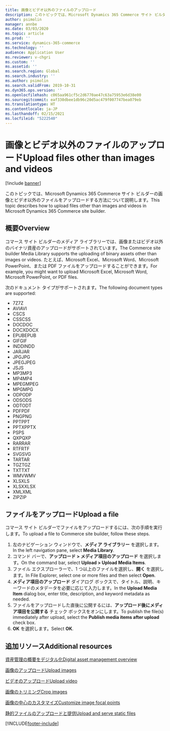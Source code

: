 ```yaml
---
title: 画像とビデオ以外のファイルのアップロード
description: このトピックでは、Microsoft Dynamics 365 Commerce サイト ビルダーの画像とビデオ以外のバイナリ ファイルをアップロードする方法について説明します。
author: psimolin
manager: annbe
ms.date: 03/03/2020
ms.topic: article
ms.prod: ''
ms.service: dynamics-365-commerce
ms.technology: ''
audience: Application User
ms.reviewer: v-chgri
ms.custom: ''
ms.assetid: ''
ms.search.region: Global
ms.search.industry: ''
ms.author: psimolin
ms.search.validFrom: 2019-10-31
ms.dyn365.ops.version: ''
ms.openlocfilehash: c065aa961cf5c2d6770ae47c63a75953e6d38e00
ms.sourcegitcommit: eaf330dbee1db96c20d5ac479f007747bea079eb
ms.translationtype: HT
ms.contentlocale: ja-JP
ms.lasthandoff: 02/15/2021
ms.locfileid: "5222540"
---
```

# <a name="upload-files-other-than-images-and-videos"></a><span data-ttu-id="fdaa7-103">画像とビデオ以外のファイルのアップロード</span><span class="sxs-lookup"><span data-stu-id="fdaa7-103">Upload files other than images and videos</span></span>

[!include [banner](includes/banner.md)]

<span data-ttu-id="fdaa7-104">このトピックでは、Microsoft Dynamics 365 Commerce サイト ビルダーの画像とビデオ以外のファイルをアップロードする方法について説明します。</span><span class="sxs-lookup"><span data-stu-id="fdaa7-104">This topic describes how to upload files other than images and videos in Microsoft Dynamics 365 Commerce site builder.</span></span>

## <a name="overview"></a><span data-ttu-id="fdaa7-105">概要</span><span class="sxs-lookup"><span data-stu-id="fdaa7-105">Overview</span></span>

<span data-ttu-id="fdaa7-106">コマース サイト ビルダーのメディア ライブラリーでは、画像またはビデオ以外のバイナリ資産のアップロードがサポートされています。</span><span class="sxs-lookup"><span data-stu-id="fdaa7-106">The Commerce site builder Media Library supports the uploading of binary assets other than images or videos.</span></span> <span data-ttu-id="fdaa7-107">たとえば、Microsoft Excel、Microsoft Word、Microsoft PowerPoint、または PDF ファイルをアップロードすることができます。</span><span class="sxs-lookup"><span data-stu-id="fdaa7-107">For example, you might want to upload Microsoft Excel, Microsoft Word, Microsoft PowerPoint, or PDF files.</span></span>

<span data-ttu-id="fdaa7-108">次のドキュメント タイプがサポートされます。</span><span class="sxs-lookup"><span data-stu-id="fdaa7-108">The following document types are supported:</span></span>
- <span data-ttu-id="fdaa7-109">7Z</span><span class="sxs-lookup"><span data-stu-id="fdaa7-109">7Z</span></span>
- <span data-ttu-id="fdaa7-110">AVI</span><span class="sxs-lookup"><span data-stu-id="fdaa7-110">AVI</span></span>
- <span data-ttu-id="fdaa7-111">CS</span><span class="sxs-lookup"><span data-stu-id="fdaa7-111">CS</span></span>
- <span data-ttu-id="fdaa7-112">CSS</span><span class="sxs-lookup"><span data-stu-id="fdaa7-112">CSS</span></span>
- <span data-ttu-id="fdaa7-113">DOC</span><span class="sxs-lookup"><span data-stu-id="fdaa7-113">DOC</span></span>
- <span data-ttu-id="fdaa7-114">DOCX</span><span class="sxs-lookup"><span data-stu-id="fdaa7-114">DOCX</span></span>
- <span data-ttu-id="fdaa7-115">EPUB</span><span class="sxs-lookup"><span data-stu-id="fdaa7-115">EPUB</span></span>
- <span data-ttu-id="fdaa7-116">GIF</span><span class="sxs-lookup"><span data-stu-id="fdaa7-116">GIF</span></span>
- <span data-ttu-id="fdaa7-117">INDD</span><span class="sxs-lookup"><span data-stu-id="fdaa7-117">INDD</span></span>
- <span data-ttu-id="fdaa7-118">JAR</span><span class="sxs-lookup"><span data-stu-id="fdaa7-118">JAR</span></span>
- <span data-ttu-id="fdaa7-119">JPG</span><span class="sxs-lookup"><span data-stu-id="fdaa7-119">JPG</span></span>
- <span data-ttu-id="fdaa7-120">JPEG</span><span class="sxs-lookup"><span data-stu-id="fdaa7-120">JPEG</span></span>
- <span data-ttu-id="fdaa7-121">JS</span><span class="sxs-lookup"><span data-stu-id="fdaa7-121">JS</span></span>
- <span data-ttu-id="fdaa7-122">MP3</span><span class="sxs-lookup"><span data-stu-id="fdaa7-122">MP3</span></span>
- <span data-ttu-id="fdaa7-123">MP4</span><span class="sxs-lookup"><span data-stu-id="fdaa7-123">MP4</span></span>
- <span data-ttu-id="fdaa7-124">MPEG</span><span class="sxs-lookup"><span data-stu-id="fdaa7-124">MPEG</span></span>
- <span data-ttu-id="fdaa7-125">MPG</span><span class="sxs-lookup"><span data-stu-id="fdaa7-125">MPG</span></span>
- <span data-ttu-id="fdaa7-126">ODP</span><span class="sxs-lookup"><span data-stu-id="fdaa7-126">ODP</span></span>
- <span data-ttu-id="fdaa7-127">ODS</span><span class="sxs-lookup"><span data-stu-id="fdaa7-127">ODS</span></span>
- <span data-ttu-id="fdaa7-128">ODT</span><span class="sxs-lookup"><span data-stu-id="fdaa7-128">ODT</span></span>
- <span data-ttu-id="fdaa7-129">PDF</span><span class="sxs-lookup"><span data-stu-id="fdaa7-129">PDF</span></span>
- <span data-ttu-id="fdaa7-130">PNG</span><span class="sxs-lookup"><span data-stu-id="fdaa7-130">PNG</span></span>
- <span data-ttu-id="fdaa7-131">PPT</span><span class="sxs-lookup"><span data-stu-id="fdaa7-131">PPT</span></span>
- <span data-ttu-id="fdaa7-132">PPTX</span><span class="sxs-lookup"><span data-stu-id="fdaa7-132">PPTX</span></span>
- <span data-ttu-id="fdaa7-133">PS</span><span class="sxs-lookup"><span data-stu-id="fdaa7-133">PS</span></span>
- <span data-ttu-id="fdaa7-134">QXP</span><span class="sxs-lookup"><span data-stu-id="fdaa7-134">QXP</span></span>
- <span data-ttu-id="fdaa7-135">RAR</span><span class="sxs-lookup"><span data-stu-id="fdaa7-135">RAR</span></span>
- <span data-ttu-id="fdaa7-136">RTF</span><span class="sxs-lookup"><span data-stu-id="fdaa7-136">RTF</span></span>
- <span data-ttu-id="fdaa7-137">SVG</span><span class="sxs-lookup"><span data-stu-id="fdaa7-137">SVG</span></span>
- <span data-ttu-id="fdaa7-138">TAR</span><span class="sxs-lookup"><span data-stu-id="fdaa7-138">TAR</span></span>
- <span data-ttu-id="fdaa7-139">TGZ</span><span class="sxs-lookup"><span data-stu-id="fdaa7-139">TGZ</span></span>
- <span data-ttu-id="fdaa7-140">TXT</span><span class="sxs-lookup"><span data-stu-id="fdaa7-140">TXT</span></span>
- <span data-ttu-id="fdaa7-141">WMV</span><span class="sxs-lookup"><span data-stu-id="fdaa7-141">WMV</span></span>
- <span data-ttu-id="fdaa7-142">XLS</span><span class="sxs-lookup"><span data-stu-id="fdaa7-142">XLS</span></span>
- <span data-ttu-id="fdaa7-143">XLSX</span><span class="sxs-lookup"><span data-stu-id="fdaa7-143">XLSX</span></span>
- <span data-ttu-id="fdaa7-144">XML</span><span class="sxs-lookup"><span data-stu-id="fdaa7-144">XML</span></span>
- <span data-ttu-id="fdaa7-145">ZIP</span><span class="sxs-lookup"><span data-stu-id="fdaa7-145">ZIP</span></span>

## <a name="upload-a-file"></a><span data-ttu-id="fdaa7-146">ファイルをアップロード</span><span class="sxs-lookup"><span data-stu-id="fdaa7-146">Upload a file</span></span>

<span data-ttu-id="fdaa7-147">コマース サイト ビルダーでファイルをアップロードするには、次の手順を実行します。</span><span class="sxs-lookup"><span data-stu-id="fdaa7-147">To upload a file to Commerce site builder, follow these steps.</span></span>

1. <span data-ttu-id="fdaa7-148">左のナビゲーション ウィンドウで、**メディア ライブラリー** を選択します。</span><span class="sxs-lookup"><span data-stu-id="fdaa7-148">In the left navigation pane, select **Media Library**.</span></span>
1. <span data-ttu-id="fdaa7-149">コマンド バーで、**アップロード \> メディア項目のアップロード** を選択します。</span><span class="sxs-lookup"><span data-stu-id="fdaa7-149">On the command bar, select **Upload \> Upload Media Items**.</span></span>
1. <span data-ttu-id="fdaa7-150">ファイル エクスプローラーで、1 つ以上のファイルを選択し、**開く** を選択します。</span><span class="sxs-lookup"><span data-stu-id="fdaa7-150">In File Explorer, select one or more files and then select **Open**.</span></span>
1. <span data-ttu-id="fdaa7-151">**メディア項目のアップロード** ダイアログ ボックスで、タイトル、説明、キーワードのメタデータを必要に応じて入力します。</span><span class="sxs-lookup"><span data-stu-id="fdaa7-151">In the **Upload Media Item** dialog box, enter title, description, and keyword metadata as needed.</span></span>
1. <span data-ttu-id="fdaa7-152">ファイルをアップロードした直後に公開するには、**アップロード後にメディア項目を公開する** チェック ボックスをオンにします。</span><span class="sxs-lookup"><span data-stu-id="fdaa7-152">To publish the file(s) immediately after upload, select the **Publish media items after upload** check box.</span></span>
1. <span data-ttu-id="fdaa7-153">**OK** を選択します。</span><span class="sxs-lookup"><span data-stu-id="fdaa7-153">Select **OK**.</span></span>

## <a name="additional-resources"></a><span data-ttu-id="fdaa7-154">追加リソース</span><span class="sxs-lookup"><span data-stu-id="fdaa7-154">Additional resources</span></span>

[<span data-ttu-id="fdaa7-155">資産管理の概要をデジタル化</span><span class="sxs-lookup"><span data-stu-id="fdaa7-155">Digital asset management overview</span></span>](dam-overview.md)

[<span data-ttu-id="fdaa7-156">画像のアップロード</span><span class="sxs-lookup"><span data-stu-id="fdaa7-156">Upload images</span></span>](dam-upload-images.md)

[<span data-ttu-id="fdaa7-157">ビデオのアップロード</span><span class="sxs-lookup"><span data-stu-id="fdaa7-157">Upload video</span></span>](dam-upload-video.md)

[<span data-ttu-id="fdaa7-158">画像のトリミング</span><span class="sxs-lookup"><span data-stu-id="fdaa7-158">Crop images</span></span>](dam-crop-images.md)

[<span data-ttu-id="fdaa7-159">画像の中心のカスタマイズ</span><span class="sxs-lookup"><span data-stu-id="fdaa7-159">Customize image focal points</span></span>](dam-custom-focal-point.md)

[<span data-ttu-id="fdaa7-160">静的ファイルのアップロードと提供</span><span class="sxs-lookup"><span data-stu-id="fdaa7-160">Upload and serve static files</span></span>](upload-serve-static-files.md)


[!INCLUDE[footer-include](../includes/footer-banner.md)]